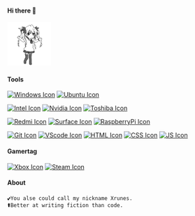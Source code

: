 #### Hi there 👋

<!--
**Xrunes/xrunes** is a ✨ _special_ ✨ repository because its `README.md` (this file) appears on your GitHub profile.

Here are some ideas to get you started:

- 🔭 I’m currently working on ...
- 🌱 I’m currently learning ...
- 👯 I’m looking to collaborate on ...
- 🤔 I’m looking for help with ...
- 💬 Ask me about ...
- 📫 How to reach me: ...
- 😄 Pronouns: ...
- ⚡ Fun fact: ...
-->

<p>
    <img src="https://raw.githubusercontent.com/Xrunes/xrunes/main/Pani_poni_dash.gif" width="100px" height="100px">
</p>

#### Tools

[![Windows Icon](https://img.shields.io/badge/Windows-11-0078D6?style=flat-square&logo=Windows)](https://www.microsoft.com/zh-cn/software-download/windows11)
[![Ubuntu Icon](https://img.shields.io/badge/Ubuntu-20.04%20LTS-E95420?style=flat-square&logo=Ubuntu)](https://cn.ubuntu.com/download)

[![Intel Icon](https://img.shields.io/badge/Intel-i5--10400F-0071C5?style=flat-square&logo=intel)](https://ark.intel.com/content/www/cn/zh/ark/products/199278/intel-core-i5-10400f-processor-12m-cache-up-to-4-30-ghz.html?wapkw=i5%2010400f)
[![Nvidia Icon](https://img.shields.io/badge/NVIDIA-RTX%202060-76B900?style=flat-square&logo=NVIDIA)](https://www.nvidia.cn/geforce/graphics-cards/rtx-2060/)
[![Toshiba Icon](https://img.shields.io/badge/TOSHIBA-P300-FF0000?style=flat-square&logo=TOSHIBA)](https://toshiba-semicon-storage.com/cn/canvio/product/internal/p300.html)

<!--[![](https://img.shields.io/badge/Redmi-Note%207-FA6709?style=flat-square&logo=Xiaomi)](https://www.mi.com/redminote7)纪念我退役的Redmi Note 7-->
<!--[![](https://img.shields.io/badge/Redmi-Note%209-FA6709?style=flat-square&logo=Xiaomi)](https://www.mi.com/redminote9-4g)Redmi Note 9已退役-->
[![Redmi Icon](https://img.shields.io/badge/Redmi-Note%2012%20Turbo-FA6709?style=flat-square&logo=Xiaomi)](https://www.mi.com/redmi-note-12-turbo)
[![Surface Icon](https://img.shields.io/badge/Microsoft-Surface%20Pro%206-5e5e5e?style=flat-square&logo=microsoft&logoColor=ffffff)](https://www.microsoft.com/en-us/surface/devices/surface-pro-6)
[![RaspberryPi Icon](https://img.shields.io/badge/Raspberry%20Pi-4B-C51A4A?style=flat-square&logo=Raspberry%20Pi)](https://www.raspberrypi.org/products/raspberry-pi-4-model-b/)
<!--[![](https://img.shields.io/badge/Audio--Technica-WS660BT-000000?style=flat-square&logo=Audio-Technica)](https://www.audio-technica.com.cn/index.php?op=productdetails&pid=1207&cid=30&sid=50)纪念我退役的WS660BT-->

[![Git Icon](https://img.shields.io/badge/Git-f05032?style=flat-square&logo=git&logoColor=ffffff)](https://git-scm.com)
[![VScode Icon](https://img.shields.io/badge/Visual%20Studio%20code-007ACC?style=flat-square&logo=visual-studio-code&logoColor=ffffff)](https://code.visualstudio.com/)
[![HTML Icon](https://img.shields.io/badge/HTML-e34f26?style=flat-square&logo=html5&logoColor=ffffff)](https://www.w3.org/TR/html52/)
[![CSS Icon](https://img.shields.io/badge/CSS-1572b6?style=flat-square&logo=css3&logoColor=ffffff)](https://www.w3.org/TR/css-2020/)
[![JS Icon](https://img.shields.io/badge/JavaScript-f7df1e?style=flat-square&logo=javascript&logoColor=ffffff)](https://www.javascript.com/)

#### Gamertag

[![Xbox Icon](https://img.shields.io/badge/Xbox-MinoriKnight-107C10?style=flat-square&logo=xbox)](https://www.trueachievements.com/gamer/MinoriKnight)
[![Steam Icon](https://img.shields.io/badge/Steam-夏露恩-000000?style=flat-square&logo=steam)](https://steamcommunity.com/id/xrunes)

#### About

<!--🦜Arfeise is a fictional name, what stands for beauty, integrity, bravery.-->
```text
💕You alse could call my nickname Xrunes. 
⚰️Better at writing fiction than code.
```
